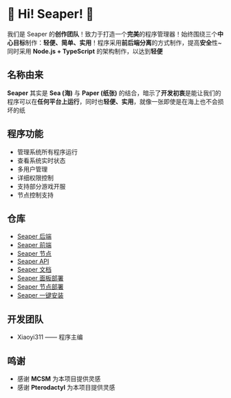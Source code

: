 # 🌟 Hi! Seaper! 🌟
我们是 Seaper 的**创作团队**！致力于打造一个**完美**的程序管理器！始终围绕三个**中心目标**制作：**轻便、简单、实用**！程序采用**前后端分离**的方式制作，提高**安全**性~ 同时采用 **Node.js + TypeScript** 的架构制作，以达到**轻便**


## 名称由来
**Seaper** 其实是 **Sea (海)** 与 **Paper (纸张)** 的结合，暗示了**开发初衷**是能让我们的程序可以在**任何平台上运行**，同时也**轻便、实用**，就像一张即使是在海上也不会损坏的纸

## 程序功能
- 管理系统所有程序运行
- 查看系统实时状态
- 多用户管理
- 详细权限控制
- 支持部分游戏开服
- 节点控制支持

## 仓库
- [Seaper 后端](https://github.com/Seaper-Team/Seaper)
- [Seaper 前端](https://github.com/Seaper-Team/Seaper-Front)
- [Seaper 节点](https://github.com/Seaper-Team/Seaper-Node)
- [Seaper API](https://github.com/Seaper-Team/Seaper-API)
- [Seaper 文档](https://github.com/Seaper-Team/Seaper-Docs)
- [Seaper 面板部署](https://github.com/Seaper-Team/Seaper-Pro-Panel)
- [Seaper 节点部署](https://github.com/Seaper-Team/Seaper-Pro-Node)
- [Seaper 一键安装](https://github.com/Seaper-Team/Seaper-Script)

## 开发团队
- Xiaoyi311 —— 程序主编

## 鸣谢
- 感谢 **MCSM** 为本项目提供灵感
- 感谢 **Pterodactyl** 为本项目提供灵感
